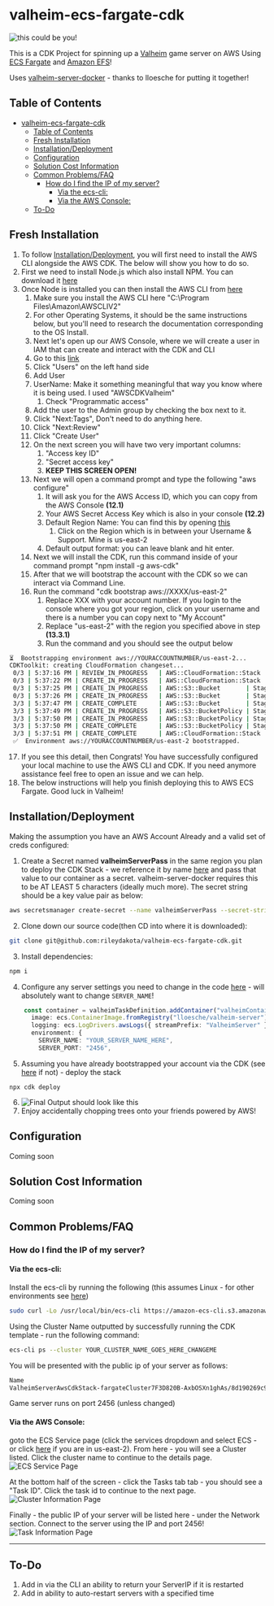 # valheim-ecs-fargate-cdk

![this could be you!](giphy.gif)

This is a CDK Project for spinning up a [Valheim](https://store.steampowered.com/app/892970/Valheim/) game server on AWS Using [ECS Fargate](https://aws.amazon.com/fargate/?whats-new-cards.sort-by=item.additionalFields.postDateTime&whats-new-cards.sort-order=desc&fargate-blogs.sort-by=item.additionalFields.createdDate&fargate-blogs.sort-order=desc) and [Amazon EFS](https://aws.amazon.com/efs/)!

Uses [valheim-server-docker](https://github.com/lloesche/valheim-server-docker) - thanks to lloesche for putting it together!

## Table of Contents
- [valheim-ecs-fargate-cdk](#valheim-ecs-fargate-cdk)
  - [Table of Contents](#table-of-contents)
  - [Fresh Installation](#fresh-installation)
  - [Installation/Deployment](#installationdeployment)
  - [Configuration](#configuration)
  - [Solution Cost Information](#solution-cost-information)
  - [Common Problems/FAQ](#common-problemsfaq)
    - [How do I find the IP of my server?](#how-do-i-find-the-ip-of-my-server)
      - [Via the ecs-cli:](#via-the-ecs-cli)
      - [Via the AWS Console:](#via-the-aws-console)
  - [To-Do](#to-do)

## Fresh Installation
1. To follow [Installation/Deployment](#installationdeployment), you will first need to install the AWS CLI alongside the AWS CDK. The below will show you how to do so. 
2. First we need to install Node.js which also install NPM. You can download it [here](https://nodejs.org/en/)
3. Once Node is installed you can then install the AWS CLI from [here](https://docs.aws.amazon.com/cli/latest/userguide/install-cliv2.html)
   1. Make sure you install the AWS CLI here "C:\Program Files\Amazon\AWSCLIV2"
   2. For other Operating Systems, it should be the same instructions below, but you'll need to research the documentation corresponding to the OS Install.
   3. Next let's open up our AWS Console, where we will create a user in IAM that can create and interact with the CDK and CLI
   4. Go to this [link](https://console.aws.amazon.com/iam/home#/home)
   5. Click "Users" on the left hand side
   6. Add User
   7. UserName: Make it something meaningful that way you know where it is being used. I used "AWSCDKValheim"
      1. Check "Programmatic access"
   8. Add the user to the Admin group by checking the box next to it.
   9. Click "Next:Tags", Don't need to do anything here.
   10. Click "Next:Review"
   11. Click "Create User"
   12. On the next screen you will have two very important columns:
       1.  "Access key ID"
       2.  "Secret access key"
       3.  **KEEP THIS SCREEN OPEN!**
   13. Next we will open a command prompt and type the following "aws configure"
       1.  It will ask you for the AWS Access ID, which you can copy from the AWS Console **(12.1)**
       2.  Your AWS Secret Access Key which is also in your console **(12.2)**
       3.  Default Region Name: You can find this by opening [this](https://us-east-2.console.aws.amazon.com/console/home)
           1.  Click on the Region which is in between your Username & Support. Mine is us-east-2
       4. Default output format: you can leave blank and hit enter. 
   14. Next we will install the CDK, run this command inside of your command prompt "npm install -g aws-cdk"
   15. After that we will bootstrap the account with the CDK so we can interact via Command Line. 
   16. Run the command "cdk bootstrap aws://XXXX/us-east-2"
       1.  Replace XXX with your account number. If you login to the console where you got your region, click on your username and there is a number you can copy next to "My Account" 
       2.  Replace "us-east-2" with the region you specified above in step **(13.3.1)**
       3.  Run the command and you should see the output below
```bash
⏳  Bootstrapping environment aws://YOURACCOUNTNUMBER/us-east-2...
CDKToolkit: creating CloudFormation changeset...
 0/3 | 5:37:16 PM | REVIEW_IN_PROGRESS   | AWS::CloudFormation::Stack | CDKToolkit User Initiated
 0/3 | 5:37:22 PM | CREATE_IN_PROGRESS   | AWS::CloudFormation::Stack | CDKToolkit User Initiated
 0/3 | 5:37:25 PM | CREATE_IN_PROGRESS   | AWS::S3::Bucket       | StagingBucket
 0/3 | 5:37:26 PM | CREATE_IN_PROGRESS   | AWS::S3::Bucket       | StagingBucket Resource creation Initiated
 3/3 | 5:37:47 PM | CREATE_COMPLETE      | AWS::S3::Bucket       | StagingBucket
 3/3 | 5:37:49 PM | CREATE_IN_PROGRESS   | AWS::S3::BucketPolicy | StagingBucketPolicy
 3/3 | 5:37:50 PM | CREATE_IN_PROGRESS   | AWS::S3::BucketPolicy | StagingBucketPolicy Resource creation Initiated
 3/3 | 5:37:50 PM | CREATE_COMPLETE      | AWS::S3::BucketPolicy | StagingBucketPolicy
 3/3 | 5:37:51 PM | CREATE_COMPLETE      | AWS::CloudFormation::Stack | CDKToolkit
 ✅  Environment aws://YOURACCOUNTNUMBER/us-east-2 bootstrapped.
 ```
 17. If you see this detail, then Congrats! You have successfully configured your local machine to use the AWS CLI and CDK. If you need anymore assistance feel free to open an issue and we can help. 
 18. The below instructions will help you finish deploying this to AWS ECS Fargate. Good luck in Valheim!
## Installation/Deployment

Making the assumption you have an AWS Account Already and a valid set of creds configured:

1. Create a Secret named **valheimServerPass** in the same region you plan to deploy the CDK Stack - we reference it by name [here](lib/valheim-server-aws-cdk-stack.ts#L14-17) and pass that value to our container as a secret. valheim-server-docker requires this to be AT LEAST 5 characters (ideally much more). The secret string should be a key value pair as below:

```bash
aws secretsmanager create-secret --name valheimServerPass --secret-string '{"VALHEIM_SERVER_PASS":"SuperSecretServerPassword"}'
```

2. Clone down our source code(then CD into where it is downloaded):

```bash
git clone git@github.com:rileydakota/valheim-ecs-fargate-cdk.git
```

3. Install dependencies:

```bash
npm i
```

4. Configure any server settings you need to change in the code [here](lib/valheim-server-aws-cdk-stack.ts#L66-82) - will absolutely want to change `SERVER_NAME`!

```typescript
    const container = valheimTaskDefinition.addContainer("valheimContainer", {
      image: ecs.ContainerImage.fromRegistry("lloesche/valheim-server"),
      logging: ecs.LogDrivers.awsLogs({ streamPrefix: "ValheimServer" }),
      environment: {
        SERVER_NAME: "YOUR_SERVER_NAME_HERE",
        SERVER_PORT: "2456",
```

5. Assuming you have already bootstrapped your account via the CDK (see [here](https://docs.aws.amazon.com/cdk/latest/guide/bootstrapping.html) if not) - deploy the stack

```
npx cdk deploy
```
6. ![Final Output should look like this](https://i.imgur.com/lHEQMcL.jpg)
7. Enjoy accidentally chopping trees onto your friends powered by AWS!

## Configuration

Coming soon

## Solution Cost Information

Coming soon

## Common Problems/FAQ

### How do I find the IP of my server?

#### Via the ecs-cli:

Install the ecs-cli by running the following (this assumes Linux - for other environments see [here](https://docs.aws.amazon.com/AmazonECS/latest/developerguide/ECS_CLI_installation.html))

```bash
sudo curl -Lo /usr/local/bin/ecs-cli https://amazon-ecs-cli.s3.amazonaws.com/ecs-cli-linux-amd64-latest
```

Using the Cluster Name outputted by successfully running the CDK template - run the following command:

```bash
ecs-cli ps --cluster YOUR_CLUSTER_NAME_GOES_HERE_CHANGEME
```

You will be presented with the public ip of your server as follows:

```bash
Name                                                                                                            State    Ports                                                                                     TaskDefinition                                            Health
ValheimServerAwsCdkStack-fargateCluster7F3D820B-AxbOSXn1ghAs/8d190269c9df4d3e9709dccb89bdf3d8/valheimContainer  RUNNING  1.1.1.1:2456->2456/udp, 1.1.1.1:2457->2457/udp, 1.1.1.1:2458->2458/udp  ValheimServerAwsCdkStackvalheimTaskDefinitionB5805DE1:17  UNKNOWN
```

Game server runs on port 2456 (unless changed)

#### Via the AWS Console: 
goto the ECS Service page (click the services dropdown and select ECS - or click [here](https://us-east-2.console.aws.amazon.com/ecs) if you are in us-east-2). From here - you will see a Cluster listed. Click the cluster name to continue to the details page.
![ECS Service Page](.img/Cluster.PNG)

At the bottom half of the screen - click the Tasks tab tab - you should see a "Task ID". Click the task id to continue to the next page.
![Cluster Information Page](.img/TaskTab.PNG)

Finally - the public IP of your server will be listed here - under the Network section. Connect to the server using the IP and port 2456!
![Task Information Page](.img/TaskInfo.PNG)

---

## To-Do

1. Add in via the CLI an ability to return your ServerIP if it is restarted
2. Add in ability to auto-restart servers with a specified time

